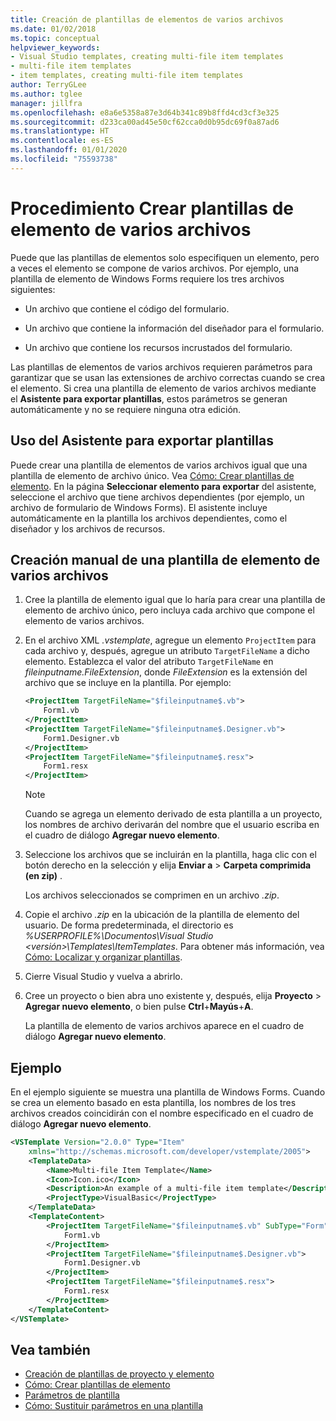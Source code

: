 ```yaml
---
title: Creación de plantillas de elementos de varios archivos
ms.date: 01/02/2018
ms.topic: conceptual
helpviewer_keywords:
- Visual Studio templates, creating multi-file item templates
- multi-file item templates
- item templates, creating multi-file item templates
author: TerryGLee
ms.author: tglee
manager: jillfra
ms.openlocfilehash: e8a6e5358a87e3d64b341c89b8ffd4cd3cf3e325
ms.sourcegitcommit: d233ca00ad45e50cf62cca0d0b95dc69f0a87ad6
ms.translationtype: HT
ms.contentlocale: es-ES
ms.lasthandoff: 01/01/2020
ms.locfileid: "75593738"
---
```

# <a name="how-to-create-multi-file-item-templates"></a>Procedimiento Crear plantillas de elemento de varios archivos

Puede que las plantillas de elementos solo especifiquen un elemento, pero a veces el elemento se compone de varios archivos. Por ejemplo, una plantilla de elemento de Windows Forms requiere los tres archivos siguientes:

- Un archivo que contiene el código del formulario.

- Un archivo que contiene la información del diseñador para el formulario.

- Un archivo que contiene los recursos incrustados del formulario.

Las plantillas de elementos de varios archivos requieren parámetros para garantizar que se usan las extensiones de archivo correctas cuando se crea el elemento. Si crea una plantilla de elemento de varios archivos mediante el **Asistente para exportar plantillas**, estos parámetros se generan automáticamente y no se requiere ninguna otra edición.

## <a name="use-the-export-template-wizard"></a>Uso del Asistente para exportar plantillas

Puede crear una plantilla de elementos de varios archivos igual que una plantilla de elemento de archivo único. Vea [Cómo: Crear plantillas de elemento](../ide/how-to-create-item-templates.md). En la página **Seleccionar elemento para exportar** del asistente, seleccione el archivo que tiene archivos dependientes (por ejemplo, un archivo de formulario de Windows Forms). El asistente incluye automáticamente en la plantilla los archivos dependientes, como el diseñador y los archivos de recursos.

## <a name="manually-create-a-multi-file-item-template"></a>Creación manual de una plantilla de elemento de varios archivos

1. Cree la plantilla de elemento igual que lo haría para crear una plantilla de elemento de archivo único, pero incluya cada archivo que compone el elemento de varios archivos.

1. En el archivo XML *.vstemplate*, agregue un elemento `ProjectItem` para cada archivo y, después, agregue un atributo `TargetFileName` a dicho elemento. Establezca el valor del atributo `TargetFileName` en *$fileinputname$.FileExtension*, donde *FileExtension* es la extensión del archivo que se incluye en la plantilla. Por ejemplo:

    ```xml
    <ProjectItem TargetFileName="$fileinputname$.vb">
        Form1.vb
    </ProjectItem>
    <ProjectItem TargetFileName="$fileinputname$.Designer.vb">
        Form1.Designer.vb
    </ProjectItem>
    <ProjectItem TargetFileName="$fileinputname$.resx">
        Form1.resx
    </ProjectItem>
    ```

     > [!NOTE]
     > Cuando se agrega un elemento derivado de esta plantilla a un proyecto, los nombres de archivo derivarán del nombre que el usuario escriba en el cuadro de diálogo **Agregar nuevo elemento**.

1. Seleccione los archivos que se incluirán en la plantilla, haga clic con el botón derecho en la selección y elija **Enviar a** > **Carpeta comprimida (en zip)** .

   Los archivos seleccionados se comprimen en un archivo *.zip*.

1. Copie el archivo *.zip* en la ubicación de la plantilla de elemento del usuario. De forma predeterminada, el directorio es *%USERPROFILE%\Documentos\Visual Studio \<versión\>\Templates\ItemTemplates*. Para obtener más información, vea [Cómo: Localizar y organizar plantillas](../ide/how-to-locate-and-organize-project-and-item-templates.md).

1. Cierre Visual Studio y vuelva a abrirlo.

1. Cree un proyecto o bien abra uno existente y, después, elija **Proyecto** > **Agregar nuevo elemento**, o bien pulse **Ctrl**+**Mayús**+**A**.

   La plantilla de elemento de varios archivos aparece en el cuadro de diálogo **Agregar nuevo elemento**.

## <a name="example"></a>Ejemplo

En el ejemplo siguiente se muestra una plantilla de Windows Forms. Cuando se crea un elemento basado en esta plantilla, los nombres de los tres archivos creados coincidirán con el nombre especificado en el cuadro de diálogo **Agregar nuevo elemento**.

```xml
<VSTemplate Version="2.0.0" Type="Item"
    xmlns="http://schemas.microsoft.com/developer/vstemplate/2005">
    <TemplateData>
        <Name>Multi-file Item Template</Name>
        <Icon>Icon.ico</Icon>
        <Description>An example of a multi-file item template</Description>
        <ProjectType>VisualBasic</ProjectType>
    </TemplateData>
    <TemplateContent>
        <ProjectItem TargetFileName="$fileinputname$.vb" SubType="Form">
            Form1.vb
        </ProjectItem>
        <ProjectItem TargetFileName="$fileinputname$.Designer.vb">
            Form1.Designer.vb
        </ProjectItem>
        <ProjectItem TargetFileName="$fileinputname$.resx">
            Form1.resx
        </ProjectItem>
    </TemplateContent>
</VSTemplate>
```

## <a name="see-also"></a>Vea también

- [Creación de plantillas de proyecto y elemento](../ide/creating-project-and-item-templates.md)
- [Cómo: Crear plantillas de elemento](../ide/how-to-create-item-templates.md)
- [Parámetros de plantilla](../ide/template-parameters.md)
- [Cómo: Sustituir parámetros en una plantilla](../ide/how-to-substitute-parameters-in-a-template.md)
